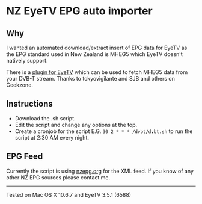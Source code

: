 # NZ EyeTV EPG auto importer

## Why
I wanted an automated download/extract insert of EPG data for EyeTV as the EPG standard used in New Zealand
is MHEG5 which EyeTV doesn't natively support.

There is a [plugin for EyeTV](https://github.com/tokyovigilante/EyeTVEPGParser "EyeTV MHEG5 EPG plugin") 
which can be used to fetch MHEG5 data from your DVB-T stream. 
Thanks to tokyovigilante and SJB and others on Geekzone.

## Instructions
- Download the .sh script.
- Edit the script and change any options at the top.
- Create a cronjob for the script E.G. `30 2 * * * /dvbt/dvbt.sh` to run the script at 2:30 AM every night.

## EPG Feed
Currently the script is using [nzepg.org](http://nzepg.org) for the XML feed. If you know of any other NZ EPG sources please contact me.

---

Tested on Mac OS X 10.6.7 and EyeTV 3.5.1 (6588)